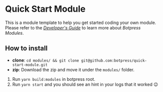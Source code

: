 # Quick Start Module

This is a module template to help you get started coding your own module. Please refer to the [_Developer's Guide_](https://botpress.io/docs/latest/docs/modules/install) to learn more about _Botpress Modules_.

## How to install

- **clone**: `cd modules/ && git clone git@github.com:botpress/quick-start-module.git`
- **zip**: Download the zip and move it under the `modules/` folder.

1. Run `yarn build:modules` in botpress root.
1. Run `yarn start` and you should see an hint in your logs that it worked 😉
